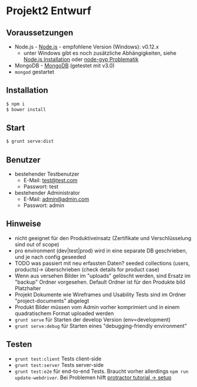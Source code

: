 ﻿# Projekt2 Entwurf

## Voraussetzungen

* Node.js - [Node.js](https://nodejs.org/) - empfohlene Version (Windows): v0.12.x
  * unter Windows gibt es noch zusätzliche Abhängigkeiten, siehe [Node.js Installation](https://github.com/nodejs/node-v0.x-archive/wiki/Installation) oder [node-gyp Problematik](https://github.com/nodejs/node-gyp/issues/629)
* MongoDB - [MongoDB](http://www.mongodb.org/downloads) (getestet mit v3.0)
* `mongod` gestartet

## Installation

```bash
$ npm i
$ bower install
```

## Start

```bash
$ grunt serve:dist
```

## Benutzer
* bestehender Testbenutzer
  * E-Mail: test@test.com
  * Passwort: test
* bestehender Administrator
  * E-Mail: admin@admin.com
  * Passwort: admin

## Hinweise
* nicht geeignet für den Produktiveinsatz (Zertifikate und Verschlüsselung sind out of scope)
* pro environment (dev|test|prod) wird in eine separate DB geschrieben, und je nach config geseeded
* TODO was passiert mit neu erfassten Daten? seeded collections (users, products)-> überschrieben (check details for product case)
* Wenn aus versehen Bilder im "uploads" gelöscht werden, sind Ersatz im "backup" Ordner vorgesehen. Default Ordner ist für den Produkte bild Platzhalter
* Projekt Dokumente wie Wireframes und Usability Tests sind im Ordner "project-documents" abgelegt
* Produkt Bilder müssen vom Admin vorher komprimiert und in einem quadratischem Format uploaded werden
* `grunt serve` für Starten der develop Version (env=development)
* `grunt serve:debug` für Starten eines "debugging-friendly environment"


## Testen
* `grunt test:client` Tests client-side 
* `grunt test:server` Tests server-side 
* `grunt test:e2e` für end-to-end Tests. Braucht vorher allerdings `npm run update-webdriver`. Bei Problemen hilft [protractor tutorial -> setup](https://github.com/angular/protractor/blob/master/docs/tutorial.md)

